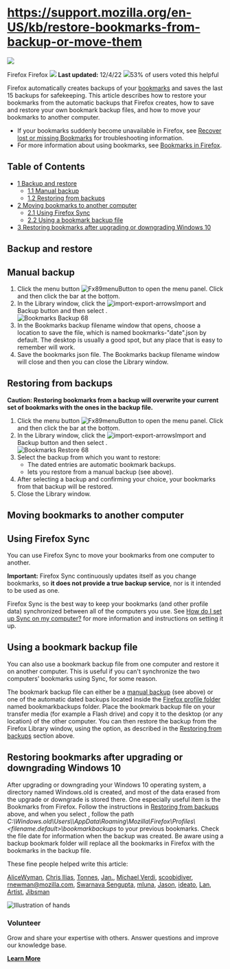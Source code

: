 # https://support.mozilla.org/en-US/kb/restore-bookmarks-from-backup-or-move-them

[![](https://assets-prod.sumo.prod.webservices.mozgcp.net/media/uploads/products/2020-04-14-08-36-13-8dda6f.png)](https://support.mozilla.org/en-US/products/firefox "Firefox")

Firefox Firefox ![](https://assets-prod.sumo.prod.webservices.mozgcp.net/static/pencil.e33c563f24c4f989.svg) **Last updated:** 12/4/22 ![](https://assets-prod.sumo.prod.webservices.mozgcp.net/static/thumbs-up.2cbd5d41625a84a7.svg)53% of users voted this helpful

Firefox automatically creates backups of your [bookmarks](https://support.mozilla.org/en-US/kb/bookmarks-firefox) and saves the last 15 backups for safekeeping. This article describes how to restore your bookmarks from the automatic backups that Firefox creates, how to save and restore your own bookmark backup files, and how to move your bookmarks to another computer.

*   If your bookmarks suddenly become unavailable in Firefox, see [Recover lost or missing Bookmarks](https://support.mozilla.org/en-US/kb/recover-lost-or-missing-bookmarks) for troubleshooting information.
*   For more information about using bookmarks, see [Bookmarks in Firefox](https://support.mozilla.org/en-US/kb/bookmarks-firefox).

## Table of Contents

*   [1 Backup and restore](#w_backup-and-restore)
    *   [1.1 Manual backup](#w_manual-backup)
    *   [1.2 Restoring from backups](#w_restoring-from-backups)
*   [2 Moving bookmarks to another computer](#w_moving-bookmarks-to-another-computer)
    *   [2.1 Using Firefox Sync](#w_using-firefox-sync)
    *   [2.2 Using a bookmark backup file](#w_using-a-bookmark-backup-file)
*   [3 Restoring bookmarks after upgrading or downgrading Windows 10](#w_restoring-bookmarks-after-upgrading-or-downgrading-windows-10)

## Backup and restore

## Manual backup

1.  Click the menu button ![Fx89menuButton](https://assets-prod.sumo.prod.webservices.mozgcp.net/media/uploads/gallery/images/2021-05-15-11-18-38-e5b736.png) to open the menu panel. Click and then click the bar at the bottom.
2.  In the Library window, click the ![import-export-arrows](https://assets-prod.sumo.prod.webservices.mozgcp.net/media/uploads/gallery/images/2019-10-04-10-18-16-d309be.png)Import and Backup button and then select .  
    ![Bookmarks Backup 68](https://assets-prod.sumo.prod.webservices.mozgcp.net/media/uploads/gallery/images/2019-10-05-08-14-55-26baa0.png)
3.  In the Bookmarks backup filename window that opens, choose a location to save the file, which is named bookmarks-"date".json by default. The desktop is usually a good spot, but any place that is easy to remember will work.
4.  Save the bookmarks json file. The Bookmarks backup filename window will close and then you can close the Library window.

## Restoring from backups

**Caution: Restoring bookmarks from a backup will overwrite your current set of bookmarks with the ones in the backup file.**

1.  Click the menu button ![Fx89menuButton](https://assets-prod.sumo.prod.webservices.mozgcp.net/media/uploads/gallery/images/2021-05-15-11-18-38-e5b736.png) to open the menu panel. Click and then click the bar at the bottom.
2.  In the Library window, click the ![import-export-arrows](https://assets-prod.sumo.prod.webservices.mozgcp.net/media/uploads/gallery/images/2019-10-04-10-18-16-d309be.png)Import and Backup button and then select .  
    ![Bookmarks Restore 68](https://assets-prod.sumo.prod.webservices.mozgcp.net/media/uploads/gallery/images/2019-10-05-08-19-30-c86aaa.png)
3.  Select the backup from which you want to restore:
    *   The dated entries are automatic bookmark backups.
    *   lets you restore from a manual backup (see above).
4.  After selecting a backup and confirming your choice, your bookmarks from that backup will be restored.
5.  Close the Library window.

## Moving bookmarks to another computer

## Using Firefox Sync

You can use Firefox Sync to move your bookmarks from one computer to another.

**Important:** Firefox Sync continuously updates itself as you change bookmarks, so **it does not provide a true backup service**, nor is it intended to be used as one.

Firefox Sync is the best way to keep your bookmarks (and other profile data) synchronized between all of the computers you use. See [How do I set up Sync on my computer?](https://support.mozilla.org/en-US/kb/how-do-i-set-sync-my-computer) for more information and instructions on setting it up.

## Using a bookmark backup file

You can also use a bookmark backup file from one computer and restore it on another computer. This is useful if you can't synchronize the two computers' bookmarks using Sync, for some reason.

The bookmark backup file can either be a [manual backup](#w_manual-backup) (see above) or one of the automatic dated backups located inside the [Firefox profile folder](https://support.mozilla.org/en-US/kb/profiles-where-firefox-stores-user-data) named bookmarkbackups folder. Place the bookmark backup file on your transfer media (for example a Flash drive) and copy it to the desktop (or any location) of the other computer. You can then restore the backup from the Firefox Library window, using the option, as described in the [Restoring from backups](#w_restoring-from-backups) section above.

## Restoring bookmarks after upgrading or downgrading Windows 10

After upgrading or downgrading your Windows 10 operating system, a directory named Windows.old is created, and most of the data erased from the upgrade or downgrade is stored there. One especially useful item is the Bookmarks from Firefox. Follow the instructions in [Restoring from backups](#w_restoring-from-backups) above, and when you select , follow the path _C:\\Windows.old\\Users\\<UserName>\\AppData\\Roaming\\Mozilla\\Firefox\\Profiles\\<filename.default>\\bookmarkbackups_ to your previous bookmarks. Check the file date for information when the backup was created. Be aware using a backup bookmark folder will replace all the bookmarks in Firefox with the bookmarks in the backup file.

These fine people helped write this article:

[AliceWyman](https://support.mozilla.org/en-US/user/AliceWyman/), [Chris Ilias](https://support.mozilla.org/en-US/user/Chris_Ilias/), [Tonnes](https://support.mozilla.org/en-US/user/Tonnes/), [Jan.](https://support.mozilla.org/en-US/user/Jan./), [Michael Verdi](https://support.mozilla.org/en-US/user/Verdi/), [scoobidiver](https://support.mozilla.org/en-US/user/scoobidiver/), [rnewman@mozilla.com](https://support.mozilla.org/en-US/user/rnewman@mozilla.com/), [Swarnava Sengupta](https://support.mozilla.org/en-US/user/Swarnava/), [mluna](https://support.mozilla.org/en-US/user/mluna/), [Jason](https://support.mozilla.org/en-US/user/greasemonkey/), [ideato](https://support.mozilla.org/en-US/user/ideato/), [Lan](https://support.mozilla.org/en-US/user/upwinxp/), [Artist](https://support.mozilla.org/en-US/user/Artist/), [Jibsman](https://support.mozilla.org/en-US/user/Jibsman/)

![Illustration of hands](https://assets-prod.sumo.prod.webservices.mozgcp.net/static/volunteer.a3be8d331849774b.png)

### Volunteer

Grow and share your expertise with others. Answer questions and improve our knowledge base.

**[Learn More](https://support.mozilla.org/en-US/contribute)**